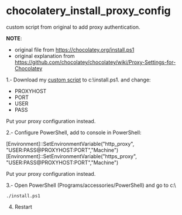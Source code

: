 chocolatery_install_proxy_config
================================

custom script from original to add proxy authentication.

**NOTE**: 
- original file from https://chocolatey.org/install.ps1
- original explanation from https://github.com/chocolatey/chocolatey/wiki/Proxy-Settings-for-Chocolatey

1.- Download my [custom script](https://github.com/prietopa/chocolatery_install_proxy_config/blob/master/chocolater_install_proxy.ps1) to c:\install.ps1. and change:
- PROXYHOST
- PORT
- USER
- PASS

Put your proxy configuration instead.

2.- Configure PowerShell, add to console in PowerShell:

[Environment]::SetEnvironmentVariable("http_proxy", "USER:PASS@PROXYHOST:PORT","Machine")
[Environment]::SetEnvironmentVariable("https_proxy", "USER:PASS@PROXYHOST:PORT","Machine")

Put your proxy configuration instead.

3.- Open PowerShell (Programs/accessories/PowerShell) and go to c:\
```
./install.ps1
```

4. Restart
